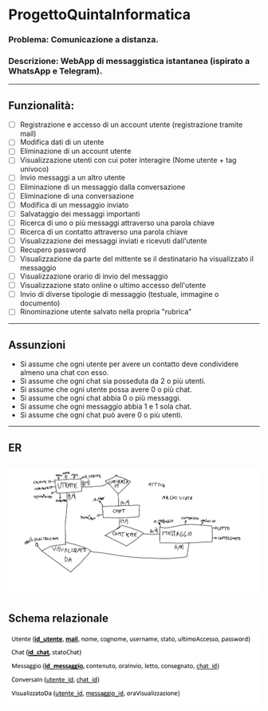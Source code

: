 # ProgettoQuintaInformatica

### Problema: Comunicazione a distanza.
### Descrizione: WebApp di messaggistica istantanea (ispirato a WhatsApp e Telegram).
---
## Funzionalità:
- [ ] Registrazione e accesso di un account utente (registrazione tramite mail)
- [ ] Modifica dati di un utente
- [ ] Eliminazione di un account utente
- [ ] Visualizzazione utenti con cui poter interagire (Nome utente + tag univoco)
- [ ] Invio messaggi a un altro utente
- [ ] Eliminazione di un messaggio dalla conversazione
- [ ] Eliminazione di una conversazione
- [ ] Modifica di un messaggio inviato
- [ ] Salvataggio dei messaggi importanti
- [ ] Ricerca di uno o più messaggi attraverso una parola chiave
- [ ] Ricerca di un contatto attraverso una parola chiave
- [ ] Visualizzazione dei messaggi inviati e ricevuti dall'utente
- [ ] Recupero password
- [ ] Visualizzazione da parte del mittente se il destinatario ha visualizzato il messaggio
- [ ] Visualizzazione orario di invio del messaggio
- [ ] Visualizzazione stato online o ultimo accesso dell'utente
- [ ] Invio di diverse tipologie di messaggio (testuale, immagine o documento)
- [ ] Rinominazione utente salvato nella propria "rubrica"
---
## Assunzioni
- Si assume che ogni utente per avere un contatto deve condividere almeno una chat con esso.
- Si assume che ogni chat sia posseduta da 2 o più utenti.
- Si assume che ogni utente possa avere 0 o più chat.
- Si assume che ogni chat abbia 0 o più messaggi.
- Si assume che ogni messaggio abbia 1 e 1 sola chat.
- Si assume che ogni chat può avere 0 o più utenti.
---
## ER
![Screenshot](ERChatApp.png)
---
## Schema relazionale
![Screenshot](SchemaLogicoRelazionale.PNG)
